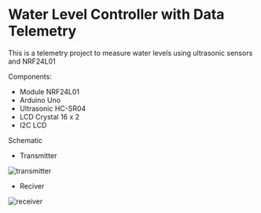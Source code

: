 # Water Level Controller with Data Telemetry
This is a telemetry project to measure water levels using ultrasonic sensors and NRF24L01

Components:
- Module NRF24L01
- Arduino Uno
- Ultrasonic HC-SR04
- LCD Crystal 16 x 2
- I2C LCD

Schematic
- Transmitter

![transmitter](https://user-images.githubusercontent.com/93894711/211598306-cfd41c0f-b078-42e4-a554-88ac60bd38ed.png)

- Reciver

![receiver](https://user-images.githubusercontent.com/93894711/211598289-58671758-b9f0-4b00-aa82-464508d2d007.png)

